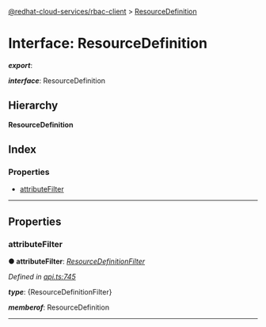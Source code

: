 [@redhat-cloud-services/rbac-client](../README.md) > [ResourceDefinition](../interfaces/resourcedefinition.md)

# Interface: ResourceDefinition

*__export__*: 

*__interface__*: ResourceDefinition

## Hierarchy

**ResourceDefinition**

## Index

### Properties

* [attributeFilter](resourcedefinition.md#attributefilter)

---

## Properties

<a id="attributefilter"></a>

###  attributeFilter

**● attributeFilter**: *[ResourceDefinitionFilter](../modules/resourcedefinitionfilter.md)*

*Defined in [api.ts:745](https://github.com/RedHatInsights/javascript-clients/blob/master/packages/rbac/api.ts#L745)*

*__type__*: {ResourceDefinitionFilter}

*__memberof__*: ResourceDefinition

___

